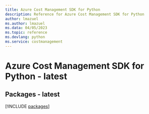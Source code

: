 ```yaml
---
title: Azure Cost Management SDK for Python
description: Reference for Azure Cost Management SDK for Python
author: lmazuel
ms.author: lmazuel
ms.data: 04/05/2023
ms.topic: reference
ms.devlang: python
ms.service: costmanagement
---
```

# Azure Cost Management SDK for Python - latest
## Packages - latest
[!INCLUDE [packages](cost-management-index.md)]